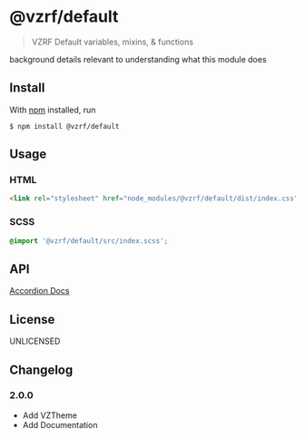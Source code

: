 # @vzrf/default

> VZRF Default variables, mixins, & functions

background details relevant to understanding what this module does

## Install

With [npm](https://npmjs.org/) installed, run

```
$ npm install @vzrf/default
```

## Usage

### HTML
```html
<link rel="stylesheet" href="node_modules/@vzrf/default/dist/index.css">
```

### SCSS
```scss
@import '@vzrf/default/src/index.scss';
```

## API
[Accordion Docs](https://vzrf-docs.cfappsawsnpeast.ebiz.verizon.com/ui-elements/accordion)

## License
UNLICENSED

## Changelog

### 2.0.0
* Add VZTheme
* Add Documentation
